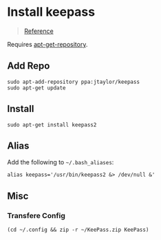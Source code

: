 # Install keepass

> [Reference](http://www.howtogeek.com/93798/install-keepass-password-safe-on-your-ubuntu-or-debian-based-linux-system/)

Requires [apt-get-repository](utils/apt-get-repository.md).

## Add Repo
```shell
sudo apt-add-repository ppa:jtaylor/keepass
sudo apt-get update
```

## Install
```shell
sudo apt-get install keepass2
```

## Alias
Add the following to `~/.bash_aliases`:
```shell
alias keepass='/usr/bin/keepass2 &> /dev/null &'
```

## Misc
### Transfere Config
```shell
(cd ~/.config && zip -r ~/KeePass.zip KeePass)
```
